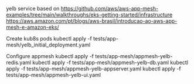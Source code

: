 yelb service based on
https://github.com/aws/aws-app-mesh-examples/tree/main/walkthroughs/eks-getting-started/infrastructure
https://aws.amazon.com/pt/blogs/aws-brasil/introducao-ao-aws-app-mesh-e-amazon-eks/

Create kub8s pods
kubectl apply -f tests/app-mesh/yelb_initial_deployment.yaml

Configure appmesh
kubectl apply -f tests/app-mesh/appmesh-yelb-redis.yaml
kubectl apply -f tests/app-mesh/appmesh-yelb-db.yaml
kubectl apply -f tests/app-mesh/appmesh-yelb-appserver.yaml
kubectl apply -f tests/app-mesh/appmesh-yelb-ui.yaml


